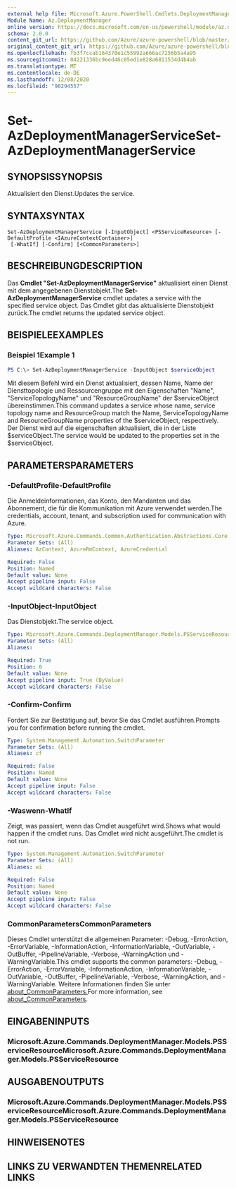 ```yaml
---
external help file: Microsoft.Azure.PowerShell.Cmdlets.DeploymentManager.dll-Help.xml
Module Name: Az.DeploymentManager
online version: https://docs.microsoft.com/en-us/powershell/module/az.deploymentmanager/set-azdeploymentmanagerservice
schema: 2.0.0
content_git_url: https://github.com/Azure/azure-powershell/blob/master/src/DeploymentManager/DeploymentManager/help/Set-AzDeploymentManagerService.md
original_content_git_url: https://github.com/Azure/azure-powershell/blob/master/src/DeploymentManager/DeploymentManager/help/Set-AzDeploymentManagerService.md
ms.openlocfilehash: fb3f7ccab164370e1c55992a666ac7256b5a4a95
ms.sourcegitcommit: 04221336bc9eed46c05ed1e828a6811534d4b4ab
ms.translationtype: MT
ms.contentlocale: de-DE
ms.lasthandoff: 12/08/2020
ms.locfileid: "98294557"
---
```

# <span data-ttu-id="9d1ee-101">Set-AzDeploymentManagerService</span><span class="sxs-lookup"><span data-stu-id="9d1ee-101">Set-AzDeploymentManagerService</span></span>

## <span data-ttu-id="9d1ee-102">SYNOPSIS</span><span class="sxs-lookup"><span data-stu-id="9d1ee-102">SYNOPSIS</span></span>
<span data-ttu-id="9d1ee-103">Aktualisiert den Dienst.</span><span class="sxs-lookup"><span data-stu-id="9d1ee-103">Updates the service.</span></span>

## <span data-ttu-id="9d1ee-104">SYNTAX</span><span class="sxs-lookup"><span data-stu-id="9d1ee-104">SYNTAX</span></span>

```
Set-AzDeploymentManagerService [-InputObject] <PSServiceResource> [-DefaultProfile <IAzureContextContainer>]
 [-WhatIf] [-Confirm] [<CommonParameters>]
```

## <span data-ttu-id="9d1ee-105">BESCHREIBUNG</span><span class="sxs-lookup"><span data-stu-id="9d1ee-105">DESCRIPTION</span></span>
<span data-ttu-id="9d1ee-106">Das **Cmdlet "Set-AzDeploymentManagerService"** aktualisiert einen Dienst mit dem angegebenen Dienstobjekt.</span><span class="sxs-lookup"><span data-stu-id="9d1ee-106">The **Set-AzDeploymentManagerService** cmdlet updates a service with the specified service object.</span></span>
<span data-ttu-id="9d1ee-107">Das Cmdlet gibt das aktualisierte Dienstobjekt zurück.</span><span class="sxs-lookup"><span data-stu-id="9d1ee-107">The cmdlet returns the updated service object.</span></span>

## <span data-ttu-id="9d1ee-108">BEISPIELE</span><span class="sxs-lookup"><span data-stu-id="9d1ee-108">EXAMPLES</span></span>

### <span data-ttu-id="9d1ee-109">Beispiel 1</span><span class="sxs-lookup"><span data-stu-id="9d1ee-109">Example 1</span></span>
```powershell
PS C:\> Set-AzDeploymentManagerService -InputObject $serviceObject
```

<span data-ttu-id="9d1ee-110">Mit diesem Befehl wird ein Dienst aktualisiert, dessen Name, Name der Diensttopologie und Ressourcengruppe mit den Eigenschaften "Name", "ServiceTopologyName" und "ResourceGroupName" der $serviceObject übereinstimmen.</span><span class="sxs-lookup"><span data-stu-id="9d1ee-110">This command updates a service whose name, service topology name and ResourceGroup match the Name, ServiceTopologyName and ResourceGroupName properties of the $serviceObject, respectively.</span></span>
<span data-ttu-id="9d1ee-111">Der Dienst wird auf die eigenschaften aktualisiert, die in der Liste $serviceObject.</span><span class="sxs-lookup"><span data-stu-id="9d1ee-111">The service would be updated to the properties set in the $serviceObject.</span></span>

## <span data-ttu-id="9d1ee-112">PARAMETERS</span><span class="sxs-lookup"><span data-stu-id="9d1ee-112">PARAMETERS</span></span>

### <span data-ttu-id="9d1ee-113">-DefaultProfile</span><span class="sxs-lookup"><span data-stu-id="9d1ee-113">-DefaultProfile</span></span>
<span data-ttu-id="9d1ee-114">Die Anmeldeinformationen, das Konto, den Mandanten und das Abonnement, die für die Kommunikation mit Azure verwendet werden.</span><span class="sxs-lookup"><span data-stu-id="9d1ee-114">The credentials, account, tenant, and subscription used for communication with Azure.</span></span>

```yaml
Type: Microsoft.Azure.Commands.Common.Authentication.Abstractions.Core.IAzureContextContainer
Parameter Sets: (All)
Aliases: AzContext, AzureRmContext, AzureCredential

Required: False
Position: Named
Default value: None
Accept pipeline input: False
Accept wildcard characters: False
```

### <span data-ttu-id="9d1ee-115">-InputObject</span><span class="sxs-lookup"><span data-stu-id="9d1ee-115">-InputObject</span></span>
<span data-ttu-id="9d1ee-116">Das Dienstobjekt.</span><span class="sxs-lookup"><span data-stu-id="9d1ee-116">The service object.</span></span>

```yaml
Type: Microsoft.Azure.Commands.DeploymentManager.Models.PSServiceResource
Parameter Sets: (All)
Aliases:

Required: True
Position: 0
Default value: None
Accept pipeline input: True (ByValue)
Accept wildcard characters: False
```

### <span data-ttu-id="9d1ee-117">-Confirm</span><span class="sxs-lookup"><span data-stu-id="9d1ee-117">-Confirm</span></span>
<span data-ttu-id="9d1ee-118">Fordert Sie zur Bestätigung auf, bevor Sie das Cmdlet ausführen.</span><span class="sxs-lookup"><span data-stu-id="9d1ee-118">Prompts you for confirmation before running the cmdlet.</span></span>

```yaml
Type: System.Management.Automation.SwitchParameter
Parameter Sets: (All)
Aliases: cf

Required: False
Position: Named
Default value: None
Accept pipeline input: False
Accept wildcard characters: False
```

### <span data-ttu-id="9d1ee-119">-Waswenn</span><span class="sxs-lookup"><span data-stu-id="9d1ee-119">-WhatIf</span></span>
<span data-ttu-id="9d1ee-120">Zeigt, was passiert, wenn das Cmdlet ausgeführt wird.</span><span class="sxs-lookup"><span data-stu-id="9d1ee-120">Shows what would happen if the cmdlet runs.</span></span>
<span data-ttu-id="9d1ee-121">Das Cmdlet wird nicht ausgeführt.</span><span class="sxs-lookup"><span data-stu-id="9d1ee-121">The cmdlet is not run.</span></span>

```yaml
Type: System.Management.Automation.SwitchParameter
Parameter Sets: (All)
Aliases: wi

Required: False
Position: Named
Default value: None
Accept pipeline input: False
Accept wildcard characters: False
```

### <span data-ttu-id="9d1ee-122">CommonParameters</span><span class="sxs-lookup"><span data-stu-id="9d1ee-122">CommonParameters</span></span>
<span data-ttu-id="9d1ee-123">Dieses Cmdlet unterstützt die allgemeinen Parameter: -Debug, -ErrorAction, -ErrorVariable, -InformationAction, -InformationVariable, -OutVariable, -OutBuffer, -PipelineVariable, -Verbose, -WarningAction und -WarningVariable.</span><span class="sxs-lookup"><span data-stu-id="9d1ee-123">This cmdlet supports the common parameters: -Debug, -ErrorAction, -ErrorVariable, -InformationAction, -InformationVariable, -OutVariable, -OutBuffer, -PipelineVariable, -Verbose, -WarningAction, and -WarningVariable.</span></span> <span data-ttu-id="9d1ee-124">Weitere Informationen finden Sie unter [about_CommonParameters.](http://go.microsoft.com/fwlink/?LinkID=113216)</span><span class="sxs-lookup"><span data-stu-id="9d1ee-124">For more information, see [about_CommonParameters](http://go.microsoft.com/fwlink/?LinkID=113216).</span></span>

## <span data-ttu-id="9d1ee-125">EINGABEN</span><span class="sxs-lookup"><span data-stu-id="9d1ee-125">INPUTS</span></span>

### <span data-ttu-id="9d1ee-126">Microsoft.Azure.Commands.DeploymentManager.Models.PSServiceResource</span><span class="sxs-lookup"><span data-stu-id="9d1ee-126">Microsoft.Azure.Commands.DeploymentManager.Models.PSServiceResource</span></span>

## <span data-ttu-id="9d1ee-127">AUSGABEN</span><span class="sxs-lookup"><span data-stu-id="9d1ee-127">OUTPUTS</span></span>

### <span data-ttu-id="9d1ee-128">Microsoft.Azure.Commands.DeploymentManager.Models.PSServiceResource</span><span class="sxs-lookup"><span data-stu-id="9d1ee-128">Microsoft.Azure.Commands.DeploymentManager.Models.PSServiceResource</span></span>

## <span data-ttu-id="9d1ee-129">HINWEISE</span><span class="sxs-lookup"><span data-stu-id="9d1ee-129">NOTES</span></span>

## <span data-ttu-id="9d1ee-130">LINKS ZU VERWANDTEN THEMEN</span><span class="sxs-lookup"><span data-stu-id="9d1ee-130">RELATED LINKS</span></span>
